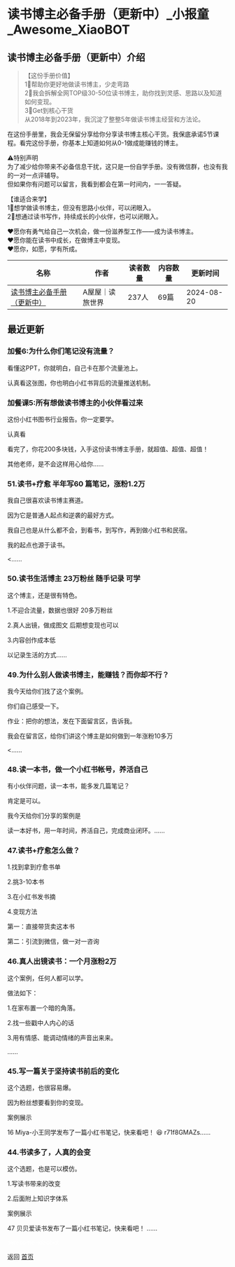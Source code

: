 # 读书博主必备手册（更新中）_小报童_Awesome_XiaoBOT

## 读书博主必备手册（更新中）介绍
> 【这份手册价值】    
1⃣️帮助你更好地做读书博主，少走弯路    
2⃣️我会拆解全网TOP级30-50位读书博主，助你找到灵感、思路以及知道如何变现。    
3⃣️Get到核心干货    
从2018年到2023年，我沉淀了整整5年做读书博主经营和方法论。    
    
在这份手册里，我会无保留分享给你分享读书博主核心干货。我保底承诺5节课程。看完这份手册，你基本上知道如何从0-1做成能赚钱的博主。    
    
⚠️特别声明    
为了减少给你带来不必备信息干扰，这只是一份自学手册。没有微信群，也没有我的一对一点评辅导。    
但如果你有问题可以留言，我看到都会在第一时间内，一一答疑。    
    
【谁适合来学】    
1⃣️想学做读书博主，但没有思路小伙伴，可以闭眼入。    
2⃣️想通过读书写作，持续成长的小伙伴，也可以闭眼入。    
    
❤️愿你有勇气给自己一次机会，做一份滋养型工作——成为读书博主。    
❤️愿你能在读书中成长，在做博主中变现。    
❤️愿你，如愿，学有所成。  
  


|名称|作者|读者数量|内容数量|更新时间|
|---|---|---|---|---|
|[读书博主必备手册（更新中）](https://xiaobot.net/p/wuwudushuy?refer=0b133df9-27dc-423b-8101-639049001c13)|A屋屋｜读旅世界|237人|69篇|2024-08-20|

## 最近更新
### 加餐6:为什么你们笔记没有流量？

看懂这PPT，你就明白，自己卡在那个流量池上。

认真看这张图，你也明白小红书背后的流量推送机制。

### 加餐课5:所有想做读书博主的小伙伴看过来

这份小红书图书行业报告。你一定要学。

认真看

看完了，你花200多块钱，入手这份读书博主手册，就超值、超值、超值！

其他老师，是不会这样用心给你......

### 51.读书+疗愈 半年写60 篇笔记，涨粉1.2万

我自己很喜欢读书博主赛道。

因为它是普通人起点和逆袭的最好方式。

我自己也是从什么都不会，到看书，到写作，再到做小红书和民宿。

我的起点也源于读书。

<......

### 50.读书生活博主 23万粉丝 随手记录 可学

这个博主，还是很有特色。

1.不迎合流量，数据也很好 20多万粉丝

2.真人出镜，做成图文 后期想变现也可以

3.内容创作成本低

以记录生活的方式......

### 49.为什么别人做读书博主，能赚钱？而你却不行？

我今天给你们找了这个案例。

你们自己感受一下。

作业：把你的想法，发在下面留言区，告诉我。

我会在留言区，给你们讲这个博主是如何做到一年涨粉10多万

<......

### 48.读一本书，做一个小红书帐号，养活自己

有小伙伴问题，读一本书，能多发几篇笔记？

肯定是可以。

我今天给你们分享的案例是

读一本好书，用一年时间，养活自己，完成商业闭环。......

### 47.读书+疗愈怎么做？

1.找到拿到疗愈书单

2.挑3-10本书

3.在小红书发书摘

4.变现方法

第一：直接带货卖这本书

第二：引流到微信，做一对一咨询

### 46.真人出镜读书：一个月涨粉2万

这个案例，任何人都可以学。

做法如下：

1.在家布置一个暗的角落。

2.找一些戳中人内心的话

3.用有情感、能调动情绪的声音出来来。

......

### 45.写一篇关于坚持读书前后的变化

这个选题，也很容易爆。

因为粉丝想要看到你的变现。

案例展示

16 Miya-小王同学发布了一篇小红书笔记，快来看吧！ 😆 r71f8GMAZs......

### 44.书读多了，人真的会变

这个选题，也是可以模仿。

1.写读书带来的改变

2.后面附上知识字体系

案例展示

47 贝贝爱读书发布了一篇小红书笔记，快来看吧！ ......


<a href="https://github.com/Reno9527/awesome-xiaobot" style="color: white; text-decoration: none;">awesome-xiaobot</a>

返回 [首页](../README.md)
